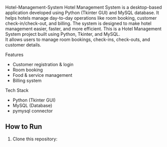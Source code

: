 Hotel-Management-System
Hotel Management System is a desktop-based application developed using Python (Tkinter GUI) and MySQL database. It helps hotels manage day-to-day operations like room booking, customer check-in/check-out, and billing. The system is designed to make hotel management easier, faster, and more efficient.
This is a Hotel Management System project built using Python, Tkinter, and MySQL.  
It allows users to manage room bookings, check-ins, check-outs, and customer details.

Features
- Customer registration & login
- Room booking
- Food & service management
- Billing system

Tech Stack
- Python (Tkinter GUI)
- MySQL (Database)
- pymysql connector















## How to Run
1. Clone this repository:
